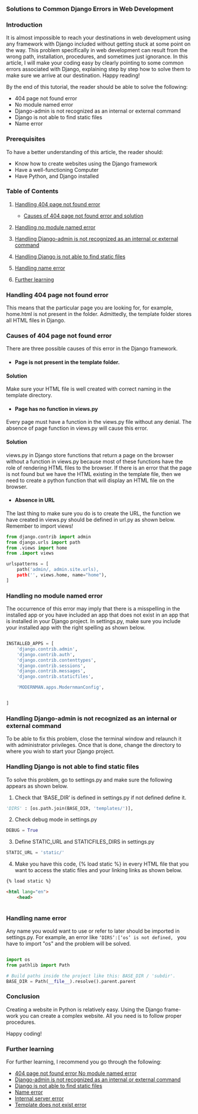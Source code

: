### Solutions to Common Django Errors in Web Development


### Introduction
It is almost impossible to reach your destinations in web development using any framework with Django included without getting stuck at some point on the way. This problem specifically in web development can result from the wrong path, installation, procedures, and sometimes just ignorance. In this article, I will make your coding easy by clearly pointing to some common errors associated with Django, explaining step by step how to solve them to make sure we arrive at our destination. Happy reading!

By the end of this tutorial, the reader should be able to solve the following:
  
- 404 page not found error 
- No module named error
- Django-admin is not recognized as an internal or external command
- Django is not able to find static files
- Name error

### Prerequisites
To have a better understanding of this article, the reader should:
- Know how to create websites using the Django framework
- Have a well-functioning Computer
- Have Python, and Django installed

### Table of Contents

1. [Handling 404 page not found error](#handling-404-page-not-found-error)

      - [Causes of 404 page not found error and solution](#causes-of-404-page-not-found-error)

2. [Handling no module named error](#handling-no-module-named-error)

3. [Handling Django-admin is not recognized as an internal or external command](#handling-django-admin-is-not-recognized-as-an-internal-or-external-command)

4. [Handling Django is not able to find static files](#handling-django-is-not-able-to-find-static-files)

5. [Handling name error](#handling-name-error)

6. [Further learning](#further-learning)

### Handling 404 page not found error
This means that the particular page you are looking for, for example, home.html is not present in the folder. Admittedly, the template folder stores all HTML files in Django.
### Causes of 404 page not found error
There are three possible causes of this error in the Django framework.
- #### Page is not present in the template folder.
#### Solution

Make sure your HTML file is well created with correct naming in the template directory.

- #### Page has no function in views.py

Every page must have a function in the views.py file without any denial. The absence of page function in views.py will cause this error.

#### Solution

views.py in Django store functions that return a page on the browser without a function in views.py because most of these functions have the role of rendering HTML files to the browser. If there is an error that the page is not found but we have the HTML existing in the template file, then we need to create a python function that will display an HTML file on the browser.

- #### Absence in URL

The last thing to make sure you do is to create the URL, the function we have created in views.py should be defined in url.py as shown below. Remember to import views!

```python
from django.contrib import admin
from django.urls import path
from .views import home
from .import views

urlspatterns = [
    path('admin/, admin.site.urls),
    path('', views.home, name="home"),
]

 ```
 
### Handling no module named error
The occurrence of this error may imply that there is a misspelling in the installed app or you have included an app that does not exist in an app that is installed in your Django project.
In settings.py, make sure you include your installed app with the right spelling as shown below.


```python

INSTALLED_APPS = [
    'django.contrib.admin',
    'django.contrib.auth',
    'django.contrib.contenttypes',
    'django.contrib.sessions',
    'django.contrib.messages',
    'django.contrib.staticfiles',

    'MODERNMAN.apps.ModernmanConfig',


]

 ```
 ### Handling Django-admin is not recognized as an internal or external command
To be able to fix this problem, close the terminal window and relaunch it with administrator privileges. Once that is done, change the directory to where you wish to start your Django project.


### Handling Django is not able to find static files
To solve this problem, go to settings.py and make sure the following appears as shown below.
1.	Check that ‘BASE_DIR’ is defined in settings.py if not defined define it.
``` python
'DIRS' : [os.path.join(BASE_DIR, 'templates/')],
```

2.	Check debug mode in settings.py
```python
DEBUG = True
```
3.	Define STATIC_URL and STATICFILES_DIRS in settings.py
```python
STATIC_URL = 'static/'
```
4.	Make you have this code, {% load static %} in every HTML file that you want to access the static files and your linking links as shown below.
```html
{% load static %}

<html lang="en">
    <head>
    
```
### Handling name error
Any name you would want to use or refer to later should be imported in settings.py. For example, an error like 
```‘DIRS’:[‘os’ is not defined, ```
you have to import "os" and the problem will be solved.
```python

import os
from pathlib import Path

# Build paths inside the project like this: BASE_DIR / 'subdir'.
BASE_DIR = Path(__file__).resolve().parent.parent
```
### Conclusion
Creating a website in Python is relatively easy. Using the Django frame-work you can create a complex website. All you need is to follow proper procedures.

Happy coding!

### Further learning
For further learning, I recommend you go through the following:

- [404 page not found error 
No module named error](https://www.youtube.com/watch?v=0M_PZU8wcXY&t=23s)
- [Django-admin is not recognized as an internal or external command](https://www.youtube.com/watch?v=EwJoN-G3w-s)
- [Django is not able to find static files](https://www.youtube.com/watch?v=0SAZByRZB9U)
- [Name error](https://www.youtube.com/watch?v=AFhpBvKilPA)
- [Internal server error](https://www.youtube.com/watch?v=y8DN8LOm8WA&t=9s)
- [Template does not exist error](https://www.youtube.com/watch?v=RWAKahsR1_g)
